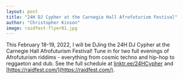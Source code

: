 ```yaml
---
layout: post
title: "24H DJ Cypher at the Carnegie Hall Afrofuturism Festival"
author: "Christopher Kinson"
image: raidfest-flyer01.jpg
---
```


This February 18-19, 2022, I will be DJing the 24H DJ Cypher at the Carnegie Hall Afrofuturism Festival! Tune in for two full evenings of Afrofuturism riddims - everything from cosmic techno and hip-hop to reggaeton and dub. See the full schedule at [linktr.ee/24HCypher](https://linktr.ee/24HCypher) and [https://raidfest.com/](https://raidfest.com/).
